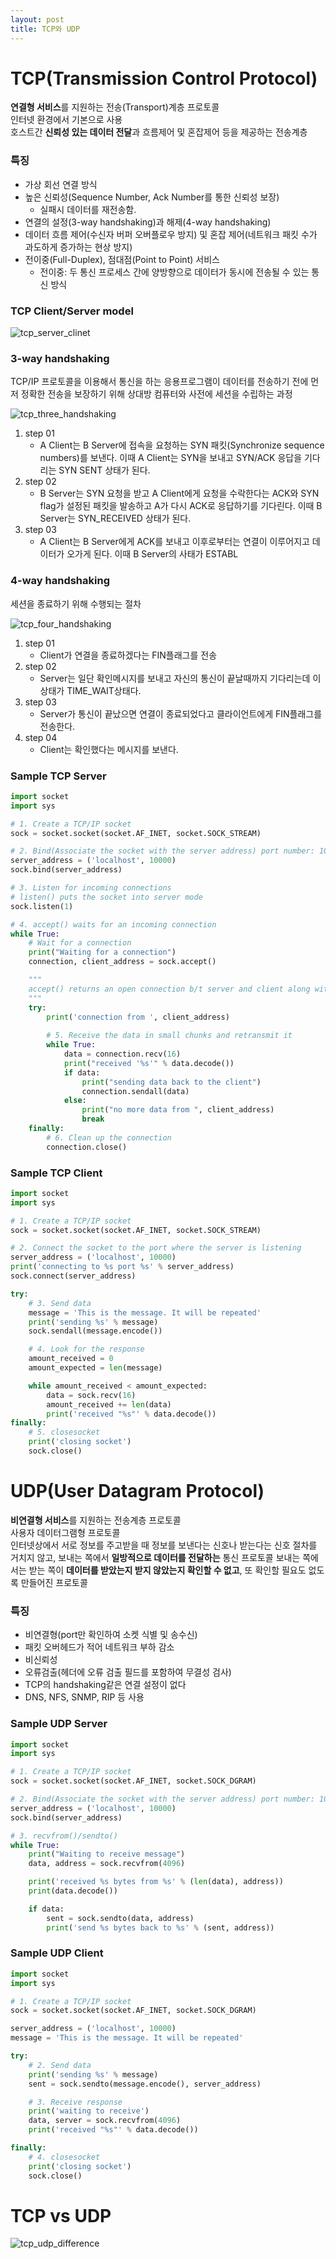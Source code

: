 ```yaml
---
layout: post
title: TCP와 UDP
---
```


# TCP(Transmission Control Protocol)

**연결형 서비스**를 지원하는 전송(Transport)계층 프로토콜  
인터넷 환경에서 기본으로 사용  
호스트간 **신뢰성 있는 데이터 전달**과 흐름제어 및 혼잡제어 등을 제공하는 전송계층  

### 특징
* 가상 회선 연결 방식  
* 높은 신뢰성(Sequence Number, Ack Number를 통한 신뢰성 보장)  
    - 실패시 데이터를 재전송함.  
* 연결의 설정(3-way handshaking)과 해제(4-way handshaking)
* 데이터 흐름 제어(수신자 버퍼 오버플로우 방지) 및 혼잡 제어(네트워크 패킷 수가 과도하게 증가하는 현상 방지)
* 전이중(Full-Duplex), 점대점(Point to Point) 서비스
    - 전이중: 두 통신 프로세스 간에 양방향으로 데이터가 동시에 전송될 수 있는 통신 방식

### TCP Client/Server model
![tcp_server_clinet](/imgs/2017-06-10/tcp_server_client.png)

### 3-way handshaking
TCP/IP 프로토콜을 이용해서 통신을 하는 응용프로그램이 데이터를 전송하기 전에 먼저 정확한 전송을 보장하기 위해 상대방 컴퓨터와 사전에 세션을 수립하는 과정  

![tcp_three_handshaking](/imgs/2017-06-10/tcp_three_handshaking.png)

1. step 01
    - A Client는 B Server에 접속을 요청하는 SYN 패킷(Synchronize sequence numbers)를 보낸다. 이때 A Client는 SYN을 보내고 SYN/ACK 응답을 기다리는 SYN SENT 상태가 된다.
2. step 02
    - B Server는 SYN 요청을 받고 A Client에게 요청을 수락한다는 ACK와 SYN flag가 설정된 패킷을 발송하고 A가 다시 ACK로 응답하기를 기다린다. 이때 B Server는 SYN\_RECEIVED 상태가 된다.
3. step 03
    - A Client는 B Server에게 ACK를 보내고 이후로부터는 연결이 이루어지고 데이터가 오가게 된다. 이때 B Server의 사태가 ESTABL

### 4-way handshaking
세션을 종료하기 위해 수행되는 절차

![tcp_four_handshaking](/imgs/2017-06-10/tcp_four_handshaking.png)

1. step 01
    - Client가 연결을 종료하겠다는 FIN플래그를 전송
2. step 02
    - Server는 일단 확인메시지를 보내고 자신의 통신이 끝날때까지 기다리는데 이 상태가 TIME\_WAIT상태다.
3. step 03
    - Server가 통신이 끝났으면 연결이 종료되었다고 클라이언트에게 FIN플래그를 전송한다.
4. step 04
    - Client는 확인했다는 메시지를 보낸다.

### Sample TCP Server
```python
import socket
import sys

# 1. Create a TCP/IP socket
sock = socket.socket(socket.AF_INET, socket.SOCK_STREAM)

# 2. Bind(Associate the socket with the server address) port number: 10000
server_address = ('localhost', 10000)
sock.bind(server_address)

# 3. Listen for incoming connections
# listen() puts the socket into server mode
sock.listen(1)

# 4. accept() waits for an incoming connection
while True:
    # Wait for a connection
    print("Waiting for a connection")
    connection, client_address = sock.accept()

    """
    accept() returns an open connection b/t server and client along with the address of the client.
    """
    try:
        print('connection from ', client_address)
        
        # 5. Receive the data in small chunks and retransmit it
        while True:
            data = connection.recv(16)
            print("received '%s'" % data.decode())
            if data:
                print("sending data back to the client")
                connection.sendall(data)
            else:
                print("no more data from ", client_address)
                break
    finally:
        # 6. Clean up the connection
        connection.close()

```

### Sample TCP Client

```python
import socket
import sys

# 1. Create a TCP/IP socket
sock = socket.socket(socket.AF_INET, socket.SOCK_STREAM)

# 2. Connect the socket to the port where the server is listening
server_address = ('localhost', 10000)
print('connecting to %s port %s' % server_address)
sock.connect(server_address)

try:
    # 3. Send data
    message = 'This is the message. It will be repeated'
    print('sending %s' % message)
    sock.sendall(message.encode())

    # 4. Look for the response
    amount_received = 0
    amount_expected = len(message)

    while amount_received < amount_expected:
        data = sock.recv(16)
        amount_received += len(data)
        print('received "%s"' % data.decode())
finally:
    # 5. closesocket
    print('closing socket')
    sock.close()

```



# UDP(User Datagram Protocol)
**비연결형 서비스**를 지원하는 전송계층 프로토콜  
사용자 데이터그램형 프로토콜  
인터넷상에서 서로 정보를 주고받을 때 정보를 보낸다는 신호나 받는다는 신호 절차를 거치지 않고, 보내는 쪽에서 **일방적으로 데이터를 전달하는** 통신 프로토콜
보내는 쪽에서는 받는 쪽이 **데이터를 받았는지 받지 않았는지 확인할 수 없고**, 또 확인할 필요도 없도록 만들어진 프로토콜

### 특징
* 비연결형(port만 확인하여 소켓 식별 및 송수신)
* 패킷 오버헤드가 적어 네트워크 부하 감소
* 비신뢰성
* 오류검출(헤더에 오류 검출 필드를 포함하여 무결성 검사)
* TCP의 handshaking같은 연결 설정이 없다
* DNS, NFS, SNMP, RIP 등 사용

### Sample UDP Server
```python
import socket
import sys

# 1. Create a TCP/IP socket
sock = socket.socket(socket.AF_INET, socket.SOCK_DGRAM)

# 2. Bind(Associate the socket with the server address) port number: 10000
server_address = ('localhost', 10000)
sock.bind(server_address)

# 3. recvfrom()/sendto()
while True:
    print("Waiting to receive message")
    data, address = sock.recvfrom(4096)

    print('received %s bytes from %s' % (len(data), address))
    print(data.decode())

    if data:
        sent = sock.sendto(data, address)
        print('send %s bytes back to %s' % (sent, address))
```

### Sample UDP Client
```python
import socket
import sys

# 1. Create a TCP/IP socket
sock = socket.socket(socket.AF_INET, socket.SOCK_DGRAM)

server_address = ('localhost', 10000)
message = 'This is the message. It will be repeated'

try:
    # 2. Send data
    print('sending %s' % message)
    sent = sock.sendto(message.encode(), server_address)

    # 3. Receive response
    print('waiting to receive') 
    data, server = sock.recvfrom(4096)
    print('received "%s"' % data.decode())  

finally:
    # 4. closesocket
    print('closing socket')
    sock.close()
```


# TCP vs UDP
![tcp_udp_difference](/imgs/2017-06-10/tcp_udp_difference.png)

